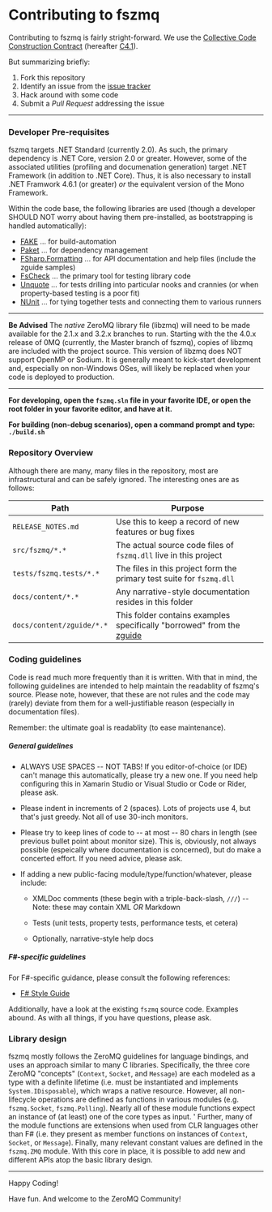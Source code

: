 Contributing to fszmq
===

Contributing to fszmq is fairly stright-forward. 
We use the [Collective Code Construction Contract](http://rfc.zeromq.org/spec:22) (hereafter [C4.1](http://rfc.zeromq.org/spec:22)).

But summarizing briefly:

1.  Fork this repository
2.  Identify an issue from the [issue tracker](https://github.com/zeromq/fszmq/issues)
3.	Hack around with some code
4.  Submit a _Pull Request_ addressing the issue

---

### Developer Pre-requisites

fszmq targets .NET Standard (currently 2.0). As such, the primary dependency is .NET Core, version 2.0 or greater. 
However, some of the associated utilities (profiling and documenation generation) target .NET Framework (in addition to .NET Core).
Thus, it is also necessary to install .NET Framwork 4.6.1 (or greater) _or_ the equivalent version of the Mono Framework.

Within the code base, the following libraries are used 
(though a developer SHOULD NOT worry about having them pre-installed, as bootstrapping is handled automatically):

+ [FAKE](http://fsharp.github.io/FAKE/) ... for build-automation
+ [Paket](http://fsprojects.github.io/Paket/) ... for dependency management
+ [FSharp.Formatting](http://tpetricek.github.io/FSharp.Formatting/) ... for API documentation and help files (include the zguide samples)
+ [FsCheck](http://) ... the primary tool for testing library code
+ [Unquote](http://) ... for tests drilling into particular nooks and crannies (or when property-based testing is a poor fit)
+ [NUnit](http://www.nunit.org/) ... for tying together tests and connecting them to various runners

---------------------------------------------------------------------------

**Be Advised**
The _native_ ZeroMQ library file (libzmq) will need to be made available for the
2.1.x and 3.2.x branches to run. Starting with the the 4.0.x release of 0MQ
(currently, the Master branch of fszmq), copies of libzmq are included with the
project source. This version of libzmq does NOT support OpenMP or Sodium. It is
generally meant to kick-start development and, especially on non-Windows OSes,
will likely be replaced when your code is deployed to production.

---------------------------------------------------------------------------

**For developing, open the `fszmq.sln` file in your favorite IDE, or open the root folder in your favorite editor, and have at it.**

**For building (non-debug scenarios), open a command prompt and type: `./build.sh`**

### Repository Overview

Although there are many, many files in the repository, most are infrastructural and can be safely ignored. 
The interesting ones are as follows:

Path                      | Purpose
--------------------------|-------------------------------------------------------------------------------
`RELEASE_NOTES.md`        | Use this to keep a record of new features or bug fixes
`src/fszmq/*.*`           | The actual source code files of `fszmq.dll` live in this project
`tests/fszmq.tests/*.*`   | The files in this project form the primary test suite for `fszmq.dll`
`docs/content/*.*`        | Any narrative-style documentation resides in this folder
`docs/content/zguide/*.*` | This folder contains examples specifically "borrowed" from the [zguide](http://zguide.zeromq.org/page:all)

### Coding guidelines

Code is read much more frequently than it is written. With that in mind, the following guidelines are intended 
to help maintain the readablity of fszmq's source. Please note, however, that these are not rules and 
the code may (rarely) deviate from them for a well-justifiable reason (especially in documentation files).

Remember: the ultimate goal is readablity (to ease maintenance).

##### General guidelines

* ALWAYS USE SPACES -- NOT TABS! If you editor-of-choice (or IDE) can't manage
this automatically, please try a new one. If you need help configuring this in
Xamarin Studio or Visual Studio or Code or Rider, please ask.

* Please indent in increments of 2 (spaces). Lots of projects use 4, but that's
just greedy. Not all of use 30-inch monitors.

* Please try to keep lines of code to -- at most -- 80 chars in length (see previous bullet point about monitor size). 
This is, obviously, not always possible (espeically where documentation is concerned), but do make a concerted effort.
If you need advice, please ask.

* If adding a new public-facing module/type/function/whatever, please include:

    * XMLDoc comments (these begin with a triple-back-slash, `///`) -- Note: these may contain XML _OR_ Markdown

    * Tests (unit tests, property tests, performance tests, et cetera)

    * Optionally, narrative-style help docs

##### F#-specific guidelines

For F#-specific guidance, please consult the following references:

* [F# Style Guide](https://docs.microsoft.com/en-us/dotnet/fsharp/style-guide/)

Additionally, have a look at the existing `fszmq` source code. Examples abound.
As with all things, if you have questions, please ask.

### Library design

fszmq mostly follows the ZeroMQ guidelines for language bindings, and uses an approach similar to many C libraries. 
Specifically, the three core ZeroMQ "concepts" (`Context`, `Socket`, and `Message`) are 
each modeled as a type with a definite lifetime (i.e. must be instantiated and implements `System.IDisposable`),
which wraps a native resource. 
However, all non-lifecycle operations are defined as functions in various modules (e.g. `fszmq.Socket`, `fszmq.Polling`). 
Nearly all of these module functions expect an instance of (at least) one of the core types as input. '
Further, many of the module functions are extensions when used from CLR languages other than F# 
(i.e. they present as member functions on instances of `Context`, `Socket`, or `Message`). 
Finally, many relevant constant values are defined in the `fszmq.ZMQ` module. 
With this core in place, it is possible to add new and different APIs atop the basic library design.

---

Happy Coding!

Have fun. And welcome to the ZeroMQ Community!
